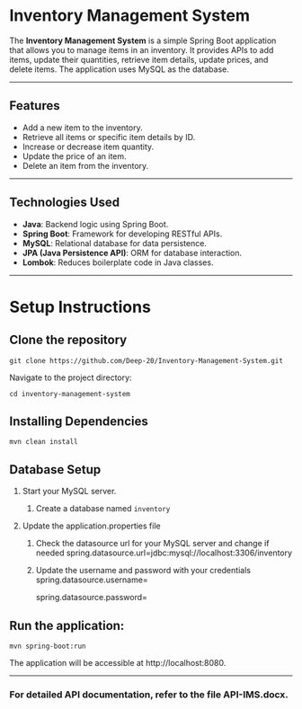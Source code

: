 # Inventory Management System

The **Inventory Management System** is a simple Spring Boot application that allows you to manage items in an inventory. 
It provides APIs to add items, update their quantities, retrieve item details, update prices, and delete items. 
The application uses MySQL as the database.

---

## Features

- Add a new item to the inventory.
- Retrieve all items or specific item details by ID.
- Increase or decrease item quantity.
- Update the price of an item.
- Delete an item from the inventory.

---

## Technologies Used

- **Java**: Backend logic using Spring Boot.
- **Spring Boot**: Framework for developing RESTful APIs.
- **MySQL**: Relational database for data persistence.
- **JPA (Java Persistence API)**: ORM for database interaction.
- **Lombok**: Reduces boilerplate code in Java classes.

---

# Setup Instructions

## Clone the repository

    git clone https://github.com/Deep-20/Inventory-Management-System.git

Navigate to the project directory:

    cd inventory-management-system

## Installing Dependencies
    mvn clean install

## Database Setup

1. Start your MySQL server.
   1. Create a database named `inventory`
   

2. Update the application.properties file
   1. Check the datasource url for your MySQL server and change if needed
      spring.datasource.url=jdbc:mysql://localhost:3306/inventory 
       
   2. Update the username and password with your credentials
      spring.datasource.username=<your-username>
   
      spring.datasource.password=<your-password>

## Run the application:

    mvn spring-boot:run
    
The application will be accessible at http://localhost:8080.

---

### For detailed API documentation, refer to the file API-IMS.docx.
 